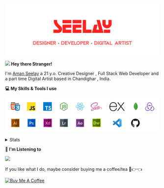 [![banner](./images/seelay.svg)](https://seelay.in)

**<img src="https://media.giphy.com/media/hvRJCLFzcasrR4ia7z/giphy.gif" width="25px"> Hey there Stranger!**

I'm [Aman Seelay](https://seelay.in) a 21 y.o. Creative Designer , Full Stack Web Developer and a part time Digital Artist based in Chandighar , India.

**💻 My Skills & Tools I use**

[![banner](./images/skills&tools.svg)](https://seelay.in)

<details>
  <summary>Stats</summary>

---

<!--START_SECTION:waka-->
![Profile Views](http://img.shields.io/badge/Profile%20Views-1-blue)

**🐱 My Github Data** 

> 🏆 739 Contributions in the Year 2021
 > 
> 📦 809.5 kB Used in Github's Storage 
 > 
> 🚫 Not Opted to Hire
 > 
> 📜 1 Public Repository 
 > 
> 🔑 91 Private Repositories  
 > 
**I'm a Night 🦉** 

```text
🌞 Morning    231 commits    █████░░░░░░░░░░░░░░░░░░░░   21.25% 
🌆 Daytime    219 commits    █████░░░░░░░░░░░░░░░░░░░░   20.15% 
🌃 Evening    345 commits    ████████░░░░░░░░░░░░░░░░░   31.74% 
🌙 Night      292 commits    ██████░░░░░░░░░░░░░░░░░░░   26.86%

```
📅 **I'm Most Productive on Thursday** 

```text
Monday       203 commits    ████░░░░░░░░░░░░░░░░░░░░░   18.68% 
Tuesday      134 commits    ███░░░░░░░░░░░░░░░░░░░░░░   12.33% 
Wednesday    94 commits     ██░░░░░░░░░░░░░░░░░░░░░░░   8.65% 
Thursday     215 commits    █████░░░░░░░░░░░░░░░░░░░░   19.78% 
Friday       148 commits    ███░░░░░░░░░░░░░░░░░░░░░░   13.62% 
Saturday     165 commits    ███░░░░░░░░░░░░░░░░░░░░░░   15.18% 
Sunday       128 commits    ███░░░░░░░░░░░░░░░░░░░░░░   11.78%

```


📊 **This Week I Spent My Time On** 

```text
⌚︎ Time Zone: Asia/Kolkata

💬 Programming Languages: 
JSON                     7 hrs 5 mins        ████████░░░░░░░░░░░░░░░░░   35.38% 
JavaScript               4 hrs 14 mins       █████░░░░░░░░░░░░░░░░░░░░   21.16% 
CSS                      4 hrs 3 mins        █████░░░░░░░░░░░░░░░░░░░░   20.27% 
TypeScript               2 hrs 39 mins       ███░░░░░░░░░░░░░░░░░░░░░░   13.25% 
Other                    1 hr 3 mins         █░░░░░░░░░░░░░░░░░░░░░░░░   5.31%

🔥 Editors: 
VS Code                  20 hrs 2 mins       █████████████████████████   100.0%

🐱‍💻 Projects: 
seelay-bot               11 hrs 23 mins      ██████████████░░░░░░░░░░░   56.89% 
SeelayBot                3 hrs 54 mins       █████░░░░░░░░░░░░░░░░░░░░   19.54% 
AtlantaBot-master        1 hr 2 mins         █░░░░░░░░░░░░░░░░░░░░░░░░   5.18% 
RAVEN                    41 mins             ░░░░░░░░░░░░░░░░░░░░░░░░░   3.42% 
athan                    37 mins             ░░░░░░░░░░░░░░░░░░░░░░░░░   3.12%

💻 Operating System: 
Windows                  20 hrs 2 mins       █████████████████████████   100.0%

```

**I Mostly Code in JavaScript** 

```text
JavaScript               59 repos            ████████████████░░░░░░░░░   64.84% 
TypeScript               19 repos            █████░░░░░░░░░░░░░░░░░░░░   20.88% 
HTML                     5 repos             █░░░░░░░░░░░░░░░░░░░░░░░░   5.49% 
Vue                      4 repos             █░░░░░░░░░░░░░░░░░░░░░░░░   4.4% 
CSS                      3 repos             ░░░░░░░░░░░░░░░░░░░░░░░░░   3.3%

```


**Timeline**

![Chart not found](https://raw.githubusercontent.com/ImSeelay/ImSeelay/master/charts/bar_graph.png) 


 Last Updated on 20/08/2021
<!--END_SECTION:waka-->

---

 </details>

**🎵 I'm Listening to**

<object data="https://now-play.vercel.app/api/generate?uid=7a17a86e-d6b7-43b5-8d9c-1d6dae42a779" >

  <img src="https://now-play.vercel.app/api/generate?uid=7a17a86e-d6b7-43b5-8d9c-1d6dae42a779" />

</object>

If you like what I do, maybe consider buying me a coffee/tea 🥺👉👈

<a href="https://www.buymeacoffee.com/seelay" target="_blank"><img src="https://cdn.buymeacoffee.com/buttons/v2/default-red.png" alt="Buy Me A Coffee" width="150" ></a>
